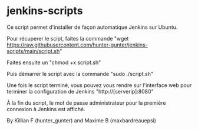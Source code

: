 # jenkins-scripts

Ce script permet d'installer de façon automatique Jenkins sur Ubuntu.

Pour récuperer le scipt, faites la commande "wget https://raw.githubusercontent.com/hunter-gunter/jenkins-scripts/main/script.sh"

Faites ensuite un "chmod +x script.sh"

Puis démarrer le script avec la commande "sudo ./script.sh"

Une fois le script terminé, vous pouvez vous rendre sur l'interface web pour terminer la configuration de Jenkins "http://[serverip]:8080"

À la fin du script, le mot de passe administrateur pour la première connexion à Jenkins est affiché.

By Killian F (hunter_gunter)
and Maxime B (maxbardreauepsi)
